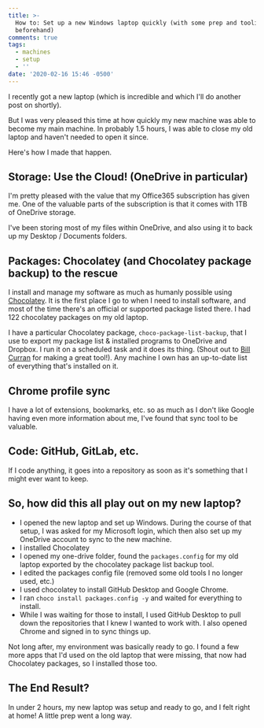 ```yaml
---
title: >-
  How to: Set up a new Windows laptop quickly (with some prep and tooling
  beforehand)
comments: true
tags:
  - machines
  - setup
  - ''
date: '2020-02-16 15:46 -0500'
---
```

I recently got a new laptop (which is incredible and which I'll do another post on shortly).

But I was very pleased this time at how quickly my new machine was able to become my main machine. In probably 1.5 hours, I was able to close my old laptop and haven't needed to open it since. 

Here's how I made that happen.

## Storage: Use the Cloud! (OneDrive in particular)

I'm pretty pleased with the value that my Office365 subscription has given me. One of the valuable parts of the subscription is that it comes with 1TB of OneDrive storage. 

I've been storing most of my files within OneDrive, and also using it to back up my Desktop / Documents folders.

## Packages: Chocolatey (and Chocolatey package backup) to the rescue

I install and manage my software as much as humanly possible using [Chocolatey](http://chocolatey.org/). It is the first place I go to when I need to install software, and most of the time there's an official or supported package listed there. I had 122 chocolatey packages on my old laptop.

I have a particular Chocolatey package, `choco-package-list-backup`, that I use to export my package list & installed programs to OneDrive and Dropbox. I run it on a scheduled task and it does its thing. (Shout out to [Bill Curran](https://www.patreon.com/bcurran3) for making a great tool!). Any machine I own has an up-to-date list of everything that's installed on it.

## Chrome profile sync

I have a lot of extensions, bookmarks, etc. so as much as I don't like Google having even more information about me, I've found that sync tool to be valuable. 

## Code: GitHub, GitLab, etc.

If I code anything, it goes into a repository as soon as it's something that I might ever want to keep.

## So, how did this all play out on my new laptop?

* I opened the new laptop and set up Windows. During the course of that setup, I was asked for my Microsoft login, which then also set up my OneDrive account to sync to the new machine.
* I installed Chocolatey
* I opened my one-drive folder, found the `packages.config` for my old laptop exported by the chocolatey package list backup tool.
* I edited the packages config file (removed some old tools I no longer used, etc.)
* I used chocolatey to install GitHub Desktop and Google Chrome.
* I ran `choco install packages.config -y` and waited for everything to install. 
* While I was waiting for those to install, I used GitHub Desktop to pull down the repositories that I knew I wanted to work with. I also opened Chrome and signed in to sync things up.

Not long after, my environment was basically ready to go. I found a few more apps that I'd used on the old laptop that were missing, that now had Chocolatey packages, so I installed those too. 

## The End Result?

In under 2 hours, my new laptop was setup and ready to go, and I felt right at home! A little prep went a long way.
